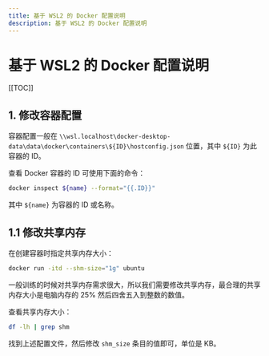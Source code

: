 ```yaml
---
title: 基于 WSL2 的 Docker 配置说明
description: 基于 WSL2 的 Docker 配置说明
---
```


# 基于 WSL2 的 Docker 配置说明

[[TOC]]

## 1. 修改容器配置

容器配置一般在 `\\wsl.localhost\docker-desktop-data\data\docker\containers\${ID}\hostconfig.json` 位置，其中 `${ID}` 为此容器的 ID。

查看 Docker 容器的 ID 可使用下面的命令：

```bash
docker inspect ${name} --format="{{.ID}}"
```

其中 `${name}` 为容器的 ID 或名称。

## 1.1 修改共享内存

在创建容器时指定共享内存大小：

```bash
docker run -itd --shm-size="1g" ubuntu
```

一般训练的时候对共享内存需求很大，所以我们需要修改共享内存，最合理的共享内存大小是电脑内存的 25% 然后四舍五入到整数的数值。

查看共享内存大小：

```bash
df -lh | grep shm
```

找到上述配置文件，然后修改 `shm_size` 条目的值即可，单位是 KB。
